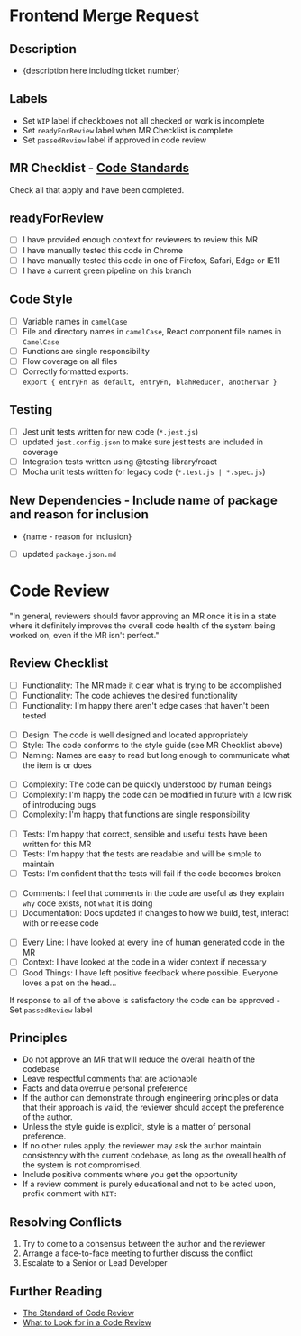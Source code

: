 # Frontend Merge Request
## Description
- {description here including ticket number}

## Labels
- Set `WIP` label if checkboxes not all checked or work is incomplete
- Set `readyForReview` label when MR Checklist is complete
- Set `passedReview` label if approved in code review

## MR Checklist - [Code Standards](https://performancehorizongroup.atlassian.net/wiki/spaces/FRONT/pages/64028681/Frontend+code+standards)
Check all that apply and have been completed.
## readyForReview
- [ ] I have provided enough context for reviewers to review this MR
- [ ] I have manually tested this code in Chrome
- [ ] I have manually tested this code in one of Firefox, Safari, Edge or IE11
- [ ] I have a current green pipeline on this branch

## Code Style
- [ ] Variable names in `camelCase`
- [ ] File and directory names in `camelCase`, React component file names in `CamelCase`
- [ ] Functions are single responsibility
- [ ] Flow coverage on all files
- [ ] Correctly formatted exports: <br/>`export { entryFn as default, entryFn, blahReducer, anotherVar }`

## Testing
- [ ] Jest unit tests written for new code (`*.jest.js`)
- [ ] updated `jest.config.json` to make sure jest tests are included in coverage
- [ ] Integration tests written using @testing-library/react
- [ ] Mocha unit tests written for legacy code (`*.test.js | *.spec.js`)

## New Dependencies - Include name of package and reason for inclusion
- {name - reason for inclusion}
- [ ] updated `package.json.md`


# Code Review
"In general, reviewers should favor approving an MR once it is in a state where it definitely improves the overall code health of the system being worked on, even if the MR isn't perfect."

## Review Checklist
- [ ] Functionality: The MR made it clear what is trying to be accomplished
- [ ] Functionality: The code achieves the desired functionality
- [ ] Functionality: I'm happy there aren't edge cases that haven't been tested
<br/><br/>
- [ ] Design: The code is well designed and located appropriately
- [ ] Style: The code conforms to the style guide (see MR Checklist above)
- [ ] Naming: Names are easy to read but long enough to communicate what the item is or does
<br/><br/>
- [ ] Complexity: The code can be quickly understood by human beings
- [ ] Complexity: I'm happy the code can be modified in future with a low risk of introducing bugs
- [ ] Complexity: I'm happy that functions are single responsibility
<br/><br/>
- [ ] Tests: I'm happy that correct, sensible and useful tests have been written for this MR
- [ ] Tests: I'm happy that the tests are readable and will be simple to maintain
- [ ] Tests: I'm confident that the tests will fail if the code becomes broken
<br/><br/>
- [ ] Comments: I feel that comments in the code are useful as they explain `why` code exists, not `what` it is doing
- [ ] Documentation: Docs updated if changes to how we build, test, interact with or release code
<br/><br/>
- [ ] Every Line: I have looked at every line of human generated code in the MR
- [ ] Context: I have looked at the code in a wider context if necessary
- [ ] Good Things: I have left positive feedback where possible. Everyone loves a pat on the head...

If response to all of the above is satisfactory the code can be approved - Set `passedReview` label

## Principles
- Do not approve an MR that will reduce the overall health of the codebase
- Leave respectful comments that are actionable
- Facts and data overrule personal preference
- If the author can demonstrate through engineering principles or data that their approach is valid, the reviewer should accept the preference of the author.
- Unless the style guide is explicit, style is a matter of personal preference.
- If no other rules apply, the reviewer may ask the author maintain consistency with the current codebase, as long as the overall health of the system is not compromised.
- Include positive comments where you get the opportunity
- If a review comment is purely educational and not to be acted upon, prefix comment with `NIT: `

## Resolving Conflicts
1) Try to come to a consensus between the author and the reviewer
2) Arrange a face-to-face meeting to further discuss the conflict
3) Escalate to a Senior or Lead Developer

## Further Reading
- [The Standard of Code Review](https://google.github.io/eng-practices/review/reviewer/standard.html)
- [What to Look for in a Code Review](https://google.github.io/eng-practices/review/reviewer/looking-for.html)
